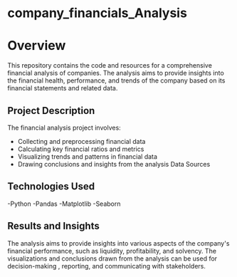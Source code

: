 # company_financials_Analysis

# Overview
This repository contains the code and resources for a comprehensive financial analysis of  companies. The analysis aims to provide insights into the financial health,
performance, and trends of the company based on its financial statements and related data.

## Project Description
The financial analysis project involves:

- Collecting and preprocessing financial data
- Calculating key financial ratios and metrics
- Visualizing trends and patterns in financial data
- Drawing conclusions and insights from the analysis
  Data Sources

## Technologies Used

 -Python
 -Pandas
 -Matplotlib
 -Seaborn

 ## Results and Insights
The analysis aims to provide insights into various aspects of the company's financial performance, such as liquidity,
profitability, and solvency. The visualizations and conclusions drawn from the analysis can be used for decision-making
, reporting, and communicating with stakeholders.
